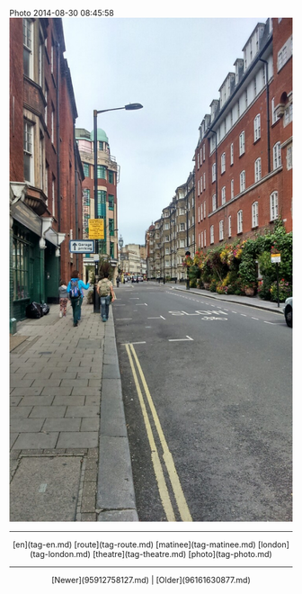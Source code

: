 <!--
title: Photo 2014-08-30 08
date: 2020-06-28T14:38:48.465Z
tags: en, route, matinee, london, theatre, photo
-->

Photo 2014-08-30 08:45:58
![](96157400067-0.jpg)

<!--BOTTOM-POST-NAVIGATION-->
---

<center>[en](tag-en.md) [route](tag-route.md) [matinee](tag-matinee.md) [london](tag-london.md) [theatre](tag-theatre.md) [photo](tag-photo.md)</center>

---

<center>[Newer](95912758127.md) | [Older](96161630877.md)</center>